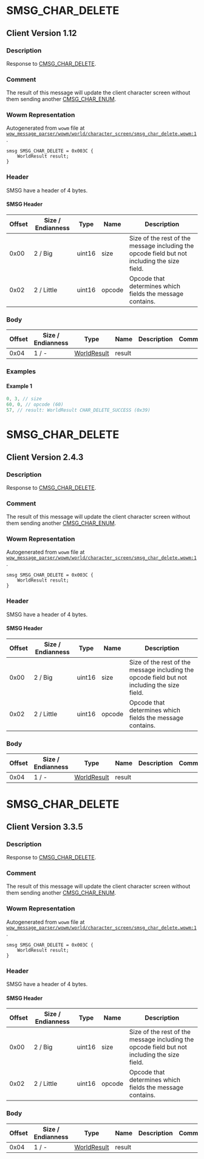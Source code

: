 # SMSG_CHAR_DELETE

## Client Version 1.12

### Description

Response to [CMSG_CHAR_DELETE](./cmsg_char_delete.md).

### Comment

The result of this message will update the client character screen without them sending another [CMSG_CHAR_ENUM](./cmsg_char_enum.md).

### Wowm Representation

Autogenerated from `wowm` file at [`wow_message_parser/wowm/world/character_screen/smsg_char_delete.wowm:1`](https://github.com/gtker/wow_messages/tree/main/wow_message_parser/wowm/world/character_screen/smsg_char_delete.wowm#L1).
```rust,ignore
smsg SMSG_CHAR_DELETE = 0x003C {
    WorldResult result;
}
```
### Header

SMSG have a header of 4 bytes.

#### SMSG Header

| Offset | Size / Endianness | Type   | Name   | Description |
| ------ | ----------------- | ------ | ------ | ----------- |
| 0x00   | 2 / Big           | uint16 | size   | Size of the rest of the message including the opcode field but not including the size field.|
| 0x02   | 2 / Little        | uint16 | opcode | Opcode that determines which fields the message contains.|

### Body

| Offset | Size / Endianness | Type | Name | Description | Comment |
| ------ | ----------------- | ---- | ---- | ----------- | ------- |
| 0x04 | 1 / - | [WorldResult](worldresult.md) | result |  |  |

### Examples

#### Example 1

```c
0, 3, // size
60, 0, // opcode (60)
57, // result: WorldResult CHAR_DELETE_SUCCESS (0x39)
```
# SMSG_CHAR_DELETE

## Client Version 2.4.3

### Description

Response to [CMSG_CHAR_DELETE](./cmsg_char_delete.md).

### Comment

The result of this message will update the client character screen without them sending another [CMSG_CHAR_ENUM](./cmsg_char_enum.md).

### Wowm Representation

Autogenerated from `wowm` file at [`wow_message_parser/wowm/world/character_screen/smsg_char_delete.wowm:1`](https://github.com/gtker/wow_messages/tree/main/wow_message_parser/wowm/world/character_screen/smsg_char_delete.wowm#L1).
```rust,ignore
smsg SMSG_CHAR_DELETE = 0x003C {
    WorldResult result;
}
```
### Header

SMSG have a header of 4 bytes.

#### SMSG Header

| Offset | Size / Endianness | Type   | Name   | Description |
| ------ | ----------------- | ------ | ------ | ----------- |
| 0x00   | 2 / Big           | uint16 | size   | Size of the rest of the message including the opcode field but not including the size field.|
| 0x02   | 2 / Little        | uint16 | opcode | Opcode that determines which fields the message contains.|

### Body

| Offset | Size / Endianness | Type | Name | Description | Comment |
| ------ | ----------------- | ---- | ---- | ----------- | ------- |
| 0x04 | 1 / - | [WorldResult](worldresult.md) | result |  |  |

# SMSG_CHAR_DELETE

## Client Version 3.3.5

### Description

Response to [CMSG_CHAR_DELETE](./cmsg_char_delete.md).

### Comment

The result of this message will update the client character screen without them sending another [CMSG_CHAR_ENUM](./cmsg_char_enum.md).

### Wowm Representation

Autogenerated from `wowm` file at [`wow_message_parser/wowm/world/character_screen/smsg_char_delete.wowm:1`](https://github.com/gtker/wow_messages/tree/main/wow_message_parser/wowm/world/character_screen/smsg_char_delete.wowm#L1).
```rust,ignore
smsg SMSG_CHAR_DELETE = 0x003C {
    WorldResult result;
}
```
### Header

SMSG have a header of 4 bytes.

#### SMSG Header

| Offset | Size / Endianness | Type   | Name   | Description |
| ------ | ----------------- | ------ | ------ | ----------- |
| 0x00   | 2 / Big           | uint16 | size   | Size of the rest of the message including the opcode field but not including the size field.|
| 0x02   | 2 / Little        | uint16 | opcode | Opcode that determines which fields the message contains.|

### Body

| Offset | Size / Endianness | Type | Name | Description | Comment |
| ------ | ----------------- | ---- | ---- | ----------- | ------- |
| 0x04 | 1 / - | [WorldResult](worldresult.md) | result |  |  |

